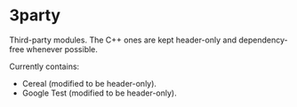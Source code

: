 # 3party

Third-party modules. The C++ ones are kept header-only and dependency-free whenever possible.

Currently contains:

* Cereal (modified to be header-only).
* Google Test (modified to be header-only).
